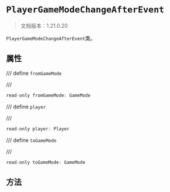 # `PlayerGameModeChangeAfterEvent`

> 文档版本：1.21.0.20

`PlayerGameModeChangeAfterEvent`类。

## 属性

/// define
`fromGameMode`


///

```js
read-only fromGameMode: GameMode
```


/// define
`player`


///

```js
read-only player: Player
```


/// define
`toGameMode`


///

```js
read-only toGameMode: GameMode
```


## 方法
